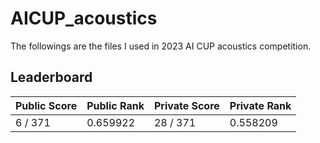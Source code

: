 # AICUP_acoustics
The followings are the files I used in 2023 AI CUP acoustics competition.

## Leaderboard
|Public Score|Public Rank|Private Score|Private Rank|
|--|--|--|--|
|6 / 371|0.659922|28 / 371|0.558209|

